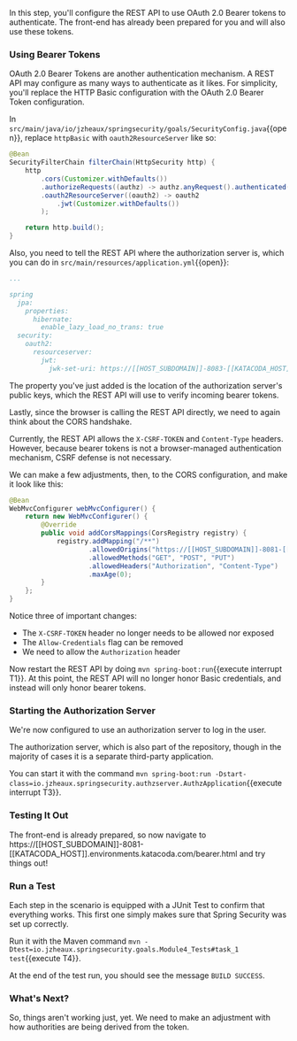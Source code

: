 In this step, you'll configure the REST API to use OAuth 2.0 Bearer tokens to authenticate.
The front-end has already been prepared for you and will also use these tokens.

### Using Bearer Tokens

OAuth 2.0 Bearer Tokens are another authentication mechanism.
A REST API may configure as many ways to authenticate as it likes.
For simplicity, you'll replace the HTTP Basic configuration with the OAuth 2.0 Bearer Token configuration.

In `src/main/java/io/jzheaux/springsecurity/goals/SecurityConfig.java`{{open}}, replace `httpBasic` with `oauth2ResourceServer` like so:

```java
@Bean
SecurityFilterChain filterChain(HttpSecurity http) {
    http
        .cors(Customizer.withDefaults())
        .authorizeRequests((authz) -> authz.anyRequest().authenticated())
        .oauth2ResourceServer((oauth2) -> oauth2
            .jwt(Customizer.withDefaults())
        );

    return http.build();
}
```

Also, you need to tell the REST API where the authorization server is, which you can do in `src/main/resources/application.yml`{{open}}:

```yaml
...

spring
  jpa:
    properties:
      hibernate:
        enable_lazy_load_no_trans: true
  security:
    oauth2:
      resourceserver:
        jwt:
          jwk-set-uri: https://[[HOST_SUBDOMAIN]]-8083-[[KATACODA_HOST]].environments.katacoda.com/oauth2/jwks
```

The property you've just added is the location of the authorization server's public keys, which the REST API will use to verify incoming bearer tokens.

Lastly, since the browser is calling the REST API directly, we need to again think about the CORS handshake.

Currently, the REST API allows the `X-CSRF-TOKEN` and `Content-Type` headers.
However, because bearer tokens is not a browser-managed authentication mechanism, CSRF defense is not necessary.

We can make a few adjustments, then, to the CORS configuration, and make it look like this:

```java
@Bean
WebMvcConfigurer webMvcConfigurer() {
    return new WebMvcConfigurer() {
        @Override
        public void addCorsMappings(CorsRegistry registry) {
            registry.addMapping("/**")
                    .allowedOrigins("https://[[HOST_SUBDOMAIN]]-8081-[[KATACODA_HOST]].environments.katacoda.com")
                    .allowedMethods("GET", "POST", "PUT")
                    .allowedHeaders("Authorization", "Content-Type")
                    .maxAge(0);
        }
    };
}
```

Notice three of important changes:

* The `X-CSRF-TOKEN` header no longer needs to be allowed nor exposed
* The `Allow-Credentials` flag can be removed
* We need to allow the `Authorization` header

Now restart the REST API by doing `mvn spring-boot:run`{{execute interrupt T1}}.
At this point, the REST API will no longer honor Basic credentials, and instead will only honor bearer tokens.

### Starting the Authorization Server

We're now configured to use an authorization server to log in the user.

The authorization server, which is also part of the repository, though in the majority of cases it is a separate third-party application.

You can start it with the command `mvn spring-boot:run -Dstart-class=io.jzheaux.springsecurity.authzserver.AuthzApplication`{{execute interrupt T3}}.

### Testing It Out

The front-end is already prepared, so now navigate to https://[[HOST_SUBDOMAIN]]-8081-[[KATACODA_HOST]].environments.katacoda.com/bearer.html and try things out!

### Run a Test

Each step in the scenario is equipped with a JUnit Test to confirm that everything works.
This first one simply makes sure that Spring Security was set up correctly.

Run it with the Maven command `mvn -Dtest=io.jzheaux.springsecurity.goals.Module4_Tests#task_1 test`{{execute T4}}.

At the end of the test run, you should see the message `BUILD SUCCESS`.

### What's Next?

So, things aren't working just, yet.
We need to make an adjustment with how authorities are being derived from the token.
